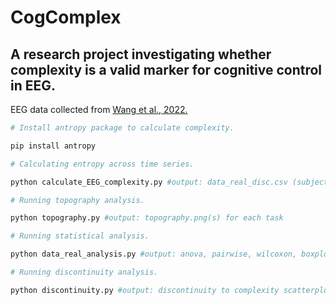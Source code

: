# CogComplex

## A research project investigating whether complexity is a valid marker for  cognitive control in EEG.

EEG data collected from [Wang et al., 2022.](https://www.nature.com/articles/s41597-022-01607-9)

```python
# Install antropy package to calculate complexity.

pip install antropy  

# Calculating entropy across time series.

python calculate_EEG_complexity.py #output: data_real_disc.csv (subject, session, task, channel, complexity, discontinuity)

# Running topography analysis.

python topography.py #output: topography.png(s) for each task

# Running statistical analysis.

python data_real_analysis.py #output: anova, pairwise, wilcoxon, boxplots

# Running discontinuity analysis.

python discontinuity.py #output: discontinuity to complexity scatterplot, r square, correlation

```
